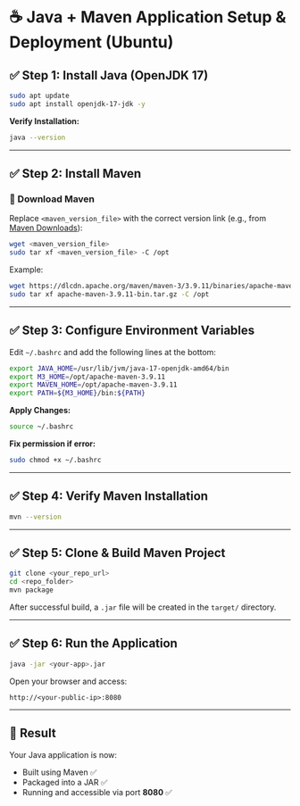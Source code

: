 # ☕ Java + Maven Application Setup & Deployment (Ubuntu)

## ✅ Step 1: Install Java (OpenJDK 17)

```bash
sudo apt update
sudo apt install openjdk-17-jdk -y
```

**Verify Installation:**

```bash
java --version
```

---

## ✅ Step 2: Install Maven

### 🔹 Download Maven
Replace `<maven_version_file>` with the correct version link (e.g., from [Maven Downloads](https://maven.apache.org/download.cgi)):

```bash
wget <maven_version_file>
sudo tar xf <maven_version_file> -C /opt
```

Example:

```bash
wget https://dlcdn.apache.org/maven/maven-3/3.9.11/binaries/apache-maven-3.9.11-bin.tar.gz
sudo tar xf apache-maven-3.9.11-bin.tar.gz -C /opt
```

---

## ✅ Step 3: Configure Environment Variables

Edit `~/.bashrc` and add the following lines at the bottom:

```bash
export JAVA_HOME=/usr/lib/jvm/java-17-openjdk-amd64/bin
export M3_HOME=/opt/apache-maven-3.9.11
export MAVEN_HOME=/opt/apache-maven-3.9.11
export PATH=${M3_HOME}/bin:${PATH}
```

**Apply Changes:**

```bash
source ~/.bashrc
```

**Fix permission if error:**

```bash
sudo chmod +x ~/.bashrc
```

---

## ✅ Step 4: Verify Maven Installation

```bash
mvn --version
```

---

## ✅ Step 5: Clone & Build Maven Project

```bash
git clone <your_repo_url>
cd <repo_folder>
mvn package
```

After successful build, a `.jar` file will be created in the `target/` directory.

---

## ✅ Step 6: Run the Application

```bash
java -jar <your-app>.jar
```

Open your browser and access:

```
http://<your-public-ip>:8080
```

---

## 🎉 Result

Your Java application is now:
- Built using Maven ✅  
- Packaged into a JAR ✅  
- Running and accessible via port **8080** ✅
